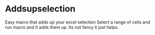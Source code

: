 # Addsupselection
Easy macro that adds up your excel selection
Select a range of cells and run macro and it adds them up.
Its not fancy it just helps.
